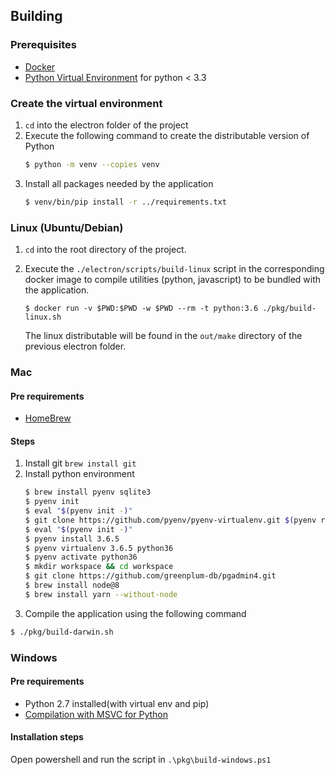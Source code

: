 ## Building

### Prerequisites
* [Docker](https://www.docker.com/)
* [Python Virtual Environment](https://docs.python.org/3/library/venv.html) for python < 3.3

### Create the virtual environment 
1. `cd` into the electron folder of the project
1. Execute the following command to create the distributable version of Python
    ```bash
    $ python -m venv --copies venv
    ```
1. Install all packages needed by the application
    ```bash
    $ venv/bin/pip install -r ../requirements.txt
    ```

### Linux (Ubuntu/Debian)
1. `cd` into the root directory of the project.
1. Execute the `./electron/scripts/build-linux` script in the corresponding docker image to compile utilities (python, javascript) to be bundled with the application.
   ```
   $ docker run -v $PWD:$PWD -w $PWD --rm -t python:3.6 ./pkg/build-linux.sh
   ```

   The linux distributable will be found in the `out/make` directory of the previous electron folder.

### Mac

#### Pre requirements
* [HomeBrew](https://brew.sh/)

#### Steps
1. Install git
`brew install git`
1. Install python environment
    ```bash
    $ brew install pyenv sqlite3
    $ pyenv init
    $ eval "$(pyenv init -)"
    $ git clone https://github.com/pyenv/pyenv-virtualenv.git $(pyenv root)/plugins/pyenv-virtualenv
    $ eval "$(pyenv init -)"
    $ pyenv install 3.6.5
    $ pyenv virtualenv 3.6.5 python36
    $ pyenv activate python36
    $ mkdir workspace && cd workspace
    $ git clone https://github.com/greenplum-db/pgadmin4.git
    $ brew install node@8
    $ brew install yarn --without-node
    ```
1. Compile the application using the following command
```bash
$ ./pkg/build-darwin.sh
```

### Windows

#### Pre requirements
* Python 2.7 installed(with virtual env and pip) 
* [Compilation with MSVC for Python](https://www.microsoft.com/en-gb/download/details.aspx?id=44266)


#### Installation steps

Open powershell and run the script in `.\pkg\build-windows.ps1`
